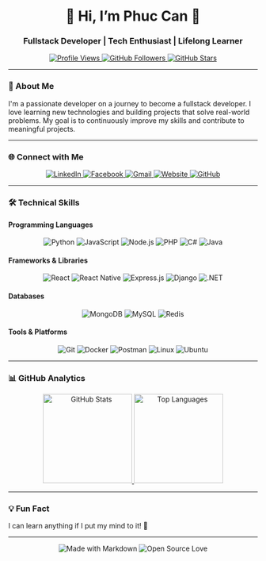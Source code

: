 <h1 align="center">👋 Hi, I’m Phuc Can 👋</h1>
<h3 align="center">Fullstack Developer | Tech Enthusiast | Lifelong Learner</h3>

<p align="center">
  <a href="https://github.com/phuccan0800">
    <img src="https://komarev.com/ghpvc/?username=phuccan0800&style=flat-square&color=00CED1&label=PROFILE+VIEWS" alt="Profile Views" />
  </a>
  <a href="https://github.com/phuccan0800?tab=followers">
    <img src="https://img.shields.io/github/followers/phuccan0800?label=FOLLOWERS&style=flat-square&color=00FF7F" alt="GitHub Followers" />
  </a>
  <a href="https://github.com/phuccan0800">
    <img src="https://img.shields.io/github/stars/phuccan0800?label=STARS&style=flat-square&color=FFD700" alt="GitHub Stars" />
  </a>
</p>

---

### 🚀 About Me
I'm a passionate developer on a journey to become a fullstack developer. I love learning new technologies and building projects that solve real-world problems. My goal is to continuously improve my skills and contribute to meaningful projects.

---

### 🌐 Connect with Me
<p align="center">
  <a href="https://www.linkedin.com/in/phuccan0800">
    <img src="https://img.shields.io/badge/LinkedIn-0077B5?style=for-the-badge&logo=linkedin&logoColor=white" alt="LinkedIn" />
  </a>
  <a href="https://www.facebook.com/">
    <img src="https://img.shields.io/badge/Facebook-1877F2?style=for-the-badge&logo=facebook&logoColor=white" alt="Facebook" />
  </a>
  <a href="mailto:ttp.runtowin@gmail.com">
    <img src="https://img.shields.io/badge/Gmail-D14836?style=for-the-badge&logo=gmail&logoColor=white" alt="Gmail" />
  </a>
  <a href="https://ttphuc.com">
    <img src="https://img.shields.io/badge/Website-FF7139?style=for-the-badge&logo=google-chrome&logoColor=white" alt="Website" />
  </a>
  <a href="https://github.com/phuccan0800">
    <img src="https://img.shields.io/badge/GitHub-100000?style=for-the-badge&logo=github&logoColor=white" alt="GitHub" />
  </a>
</p>

---

### 🛠️ Technical Skills

#### Programming Languages
<p align="center">
  <img src="https://img.shields.io/badge/Python-3776AB?style=for-the-badge&logo=python&logoColor=white" alt="Python" />
  <img src="https://img.shields.io/badge/JavaScript-F7DF1E?style=for-the-badge&logo=javascript&logoColor=black" alt="JavaScript" />
  <img src="https://img.shields.io/badge/Node.js-339933?style=for-the-badge&logo=nodedotjs&logoColor=white" alt="Node.js" />
  <img src="https://img.shields.io/badge/PHP-777BB4?style=for-the-badge&logo=php&logoColor=white" alt="PHP" />
  <img src="https://img.shields.io/badge/C%23-239120?style=for-the-badge&logo=c-sharp&logoColor=white" alt="C#" />
  <img src="https://img.shields.io/badge/Java-ED8B00?style=for-the-badge&logo=openjdk&logoColor=white" alt="Java" />
</p>

#### Frameworks & Libraries
<p align="center">
  <img src="https://img.shields.io/badge/React-20232A?style=for-the-badge&logo=react&logoColor=61DAFB" alt="React" />
  <img src="https://img.shields.io/badge/React_Native-20232A?style=for-the-badge&logo=react&logoColor=61DAFB" alt="React Native" />
  <img src="https://img.shields.io/badge/Express.js-000000?style=for-the-badge&logo=express&logoColor=white" alt="Express.js" />
  <img src="https://img.shields.io/badge/Django-092E20?style=for-the-badge&logo=django&logoColor=white" alt="Django" />
  <img src="https://img.shields.io/badge/.NET-512BD4?style=for-the-badge&logo=dotnet&logoColor=white" alt=".NET" />
</p>

#### Databases
<p align="center">
  <img src="https://img.shields.io/badge/MongoDB-4EA94B?style=for-the-badge&logo=mongodb&logoColor=white" alt="MongoDB" />
  <img src="https://img.shields.io/badge/MySQL-4479A1?style=for-the-badge&logo=mysql&logoColor=white" alt="MySQL" />
  <img src="https://img.shields.io/badge/Redis-DC382D?style=for-the-badge&logo=redis&logoColor=white" alt="Redis" />
</p>

#### Tools & Platforms
<p align="center">
  <img src="https://img.shields.io/badge/Git-F05032?style=for-the-badge&logo=git&logoColor=white" alt="Git" />
  <img src="https://img.shields.io/badge/Docker-2496ED?style=for-the-badge&logo=docker&logoColor=white" alt="Docker" />
  <img src="https://img.shields.io/badge/Postman-FF6C37?style=for-the-badge&logo=postman&logoColor=white" alt="Postman" />
  <img src="https://img.shields.io/badge/Linux-FCC624?style=for-the-badge&logo=linux&logoColor=black" alt="Linux" />
  <img src="https://img.shields.io/badge/Ubuntu-E95420?style=for-the-badge&logo=ubuntu&logoColor=white" alt="Ubuntu" />
</p>

---

### 📊 GitHub Analytics
<p align="center">
  <a href="https://github.com/phuccan0800">
    <img height="180em" src="https://github-readme-stats.vercel.app/api?username=phuccan0800&show_icons=true&theme=dark&include_all_commits=true&count_private=true" alt="GitHub Stats" />
  </a>
  <a href="https://github.com/phuccan0800">
    <img height="180em" src="https://github-readme-stats.vercel.app/api/top-langs/?username=phuccan0800&layout=compact&theme=dark" alt="Top Languages" />
  </a>
</p>

---

### 💡 Fun Fact
I can learn anything if I put my mind to it! 🧠

---

<p align="center">
  <img src="https://img.shields.io/badge/Made%20with-Markdown-1f425f.svg" alt="Made with Markdown">
  <img src="https://img.shields.io/badge/Open%20Source-%E2%9D%A4-blue" alt="Open Source Love">
</p>
